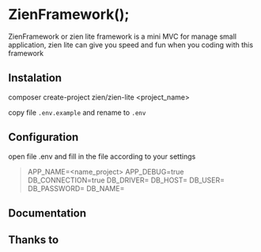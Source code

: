 # ZienFramework();
ZienFramework or zien lite framework is a mini MVC for manage small application, zien lite can give you speed and fun when you coding with this framework

## Instalation
composer create-project zien/zien-lite <project_name>

copy file `.env.example` and rename to `.env`

## Configuration
open file .env and fill in the file according to your settings

> APP_NAME=<name_project>
> APP_DEBUG=true
> DB_CONNECTION=true <for allow database connection>
> DB_DRIVER=<drive>
> DB_HOST=<host>
> DB_USER=<dbuser>
> DB_PASSWORD=<dbpassword>
> DB_NAME=<dbname>

## Documentation


## Thanks to
